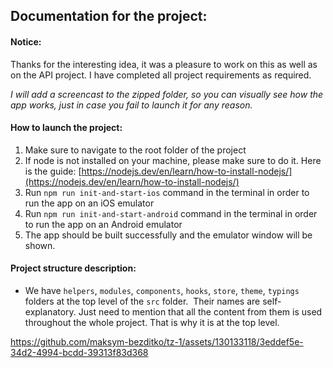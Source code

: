 ## Documentation for the project:

#### Notice:

Thanks for the interesting idea, it was a pleasure to work on this as well as on the API project. I have completed all project requirements as required.

_I will add a screencast to the zipped folder, so you can visually see how the app works, just in case you fail to launch it for any reason._

#### How to launch the project:

1.  Make sure to navigate to the root folder of the project
2.  If node is not installed on your machine, please make sure to do it. Here is the guide: [https://nodejs.dev/en/learn/how-to-install-nodejs/](https://nodejs.dev/en/learn/how-to-install-nodejs/)
3.  Run `npm run init-and-start-ios` command in the terminal in order to run the app on an iOS emulator
4.  Run `npm run init-and-start-android` command in the terminal in order to run the app on an Android emulator
5.  The app should be built successfully and the emulator window will be shown.

#### Project structure description:

*   We have `helpers`, `modules`, `components`, `hooks`, `store`, `theme`, `typings` folders at the top level of the `src` folder.  Their names are self-explanatory. Just need to mention that all the content from them is used throughout the whole project. That is why it is at the top level.



https://github.com/maksym-bezditko/tz-1/assets/130133118/3eddef5e-34d2-4994-bcdd-39313f83d368

